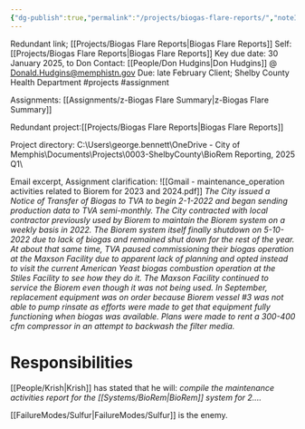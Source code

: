 ```yaml
---
{"dg-publish":true,"permalink":"/projects/biogas-flare-reports/","noteIcon":"","created":"2025-05-20T09:18:16.862-05:00"}
---
```


Redundant link; [[Projects/Biogas Flare Reports\|Biogas Flare Reports]]
Self: [[Projects/Biogas Flare Reports\|Biogas Flare Reports]]
Key due date: 30 January 2025, to Don
Contact: [[People/Don Hudgins\|Don Hudgins]] @ Donald.Hudgins@memphistn.gov
Due: late February
Client; Shelby County Health Department 
#projects 
#assignment 

Assignments:
[[Assignments/z-Biogas Flare Summary\|z-Biogas Flare Summary]]

Redundant project:[[Projects/Biogas Flare Reports\|Biogas Flare Reports]] 


Project directory: C:\Users\george.bennett\OneDrive - City of Memphis\Documents\Projects\0003-ShelbyCounty\BioRem Reporting, 2025 Q1\

Email excerpt, Assignment clarification: ![[Gmail - maintenance_operation activities related to Biorem for 2023 and 2024.pdf]]
*The City issued a Notice of Transfer of Biogas to TVA to begin 2-1-2022 and began sending
production data to TVA semi-monthly. The City contracted with local contractor previously
used by Biorem to maintain the Biorem system on a weekly basis in 2022. The Biorem
system itself finally shutdown on 5-10-2022 due to lack of biogas and remained shut down
for the rest of the year. At about that same time, TVA paused commissioning their biogas
operation at the Maxson Facility due to apparent lack of planning and opted instead to visit
the current American Yeast biogas combustion operation at the Stiles Facility to see how
they do it. The Maxson Facility continued to service the Biorem even though it was not being
used. In September, replacement equipment was on order because Biorem vessel #3 was
not able to pump rinsate as efforts were made to get that equipment fully functioning when
biogas was available. Plans were made to rent a 300-400 cfm compressor in an attempt to
backwash the filter media.*


# Responsibilities
[[People/Krish\|Krish]] has stated that he will:  *compile the maintenance activities report for the [[Systems/BioRem\|BioRem]] system for 2....*

[[FailureModes/Sulfur\|FailureModes/Sulfur]] is the enemy.
